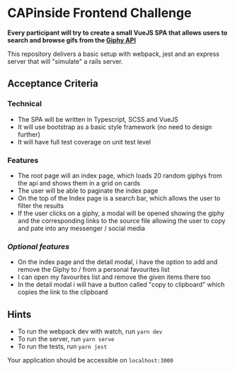 # CAPinside Frontend Challenge

**Every participant will try to create a small VueJS SPA that allows users to search and browse gifs from the [Giphy API](https://developers.giphy.com/docs/api/#quick-start-guide)**

This repository delivers a basic setup with webpack, jest and an express server that will "simulate" a rails server.
## **Acceptance Criteria**

### **Technical**

* The SPA will be written in Typescript, SCSS and VueJS
* It will use bootstrap as a basic style framework (no need to design further)
* It will have full test coverage on unit test level

### **Features**

* The root page will an index page, which loads 20 random giphys from the api and shows them in a grid on cards
* The user will be able to paginate the index page
* On the top of the Index page is a search bar, which allows the user to filter the results
* If the user clicks on a giphy, a modal will be opened showing the giphy and the corresponding links to the source file allowing the user to copy and pate into any messenger / social media

### _Optional features_

* On the index page and the detail modal, i have the option to add and remove the Giphy to / from a personal favourites list
* I can open my favourites list and remove the given items there too
* In the detail modal i will have a button called "copy to clipboard" which copies the link to the clipboard


## Hints

* To run the webpack dev with watch, run `yarn dev`
* To run the server, run `yarn serve`
* To run the tests, run `yarn jest`

Your application should be accessible on `localhost:3000`
